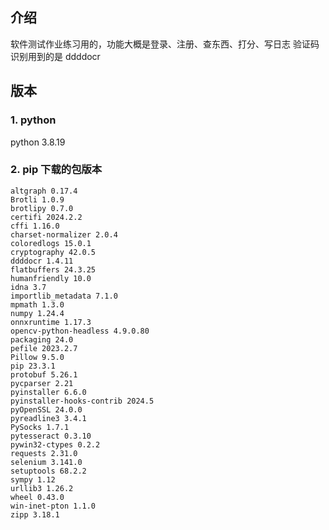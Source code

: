 ## 介绍

软件测试作业练习用的，功能大概是登录、注册、查东西、打分、写日志
验证码识别用到的是 ddddocr

## 版本

### 1. python

python 3.8.19

### 2. pip 下载的包版本

```
altgraph 0.17.4
Brotli 1.0.9
brotlipy 0.7.0
certifi 2024.2.2
cffi 1.16.0
charset-normalizer 2.0.4
coloredlogs 15.0.1
cryptography 42.0.5
ddddocr 1.4.11
flatbuffers 24.3.25
humanfriendly 10.0
idna 3.7
importlib_metadata 7.1.0
mpmath 1.3.0
numpy 1.24.4
onnxruntime 1.17.3
opencv-python-headless 4.9.0.80
packaging 24.0
pefile 2023.2.7
Pillow 9.5.0
pip 23.3.1
protobuf 5.26.1
pycparser 2.21
pyinstaller 6.6.0
pyinstaller-hooks-contrib 2024.5
pyOpenSSL 24.0.0
pyreadline3 3.4.1
PySocks 1.7.1
pytesseract 0.3.10
pywin32-ctypes 0.2.2
requests 2.31.0
selenium 3.141.0
setuptools 68.2.2
sympy 1.12
urllib3 1.26.2
wheel 0.43.0
win-inet-pton 1.1.0
zipp 3.18.1
```
